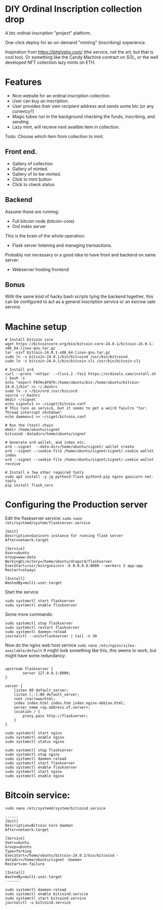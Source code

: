 # DIY Ordinal Inscription collection drop

A btc ordinal inscription "project" platform.

One-click deploy for an on-demand "minting" (inscribing) experience. 

Inspiration from https://bitglyphs.com/ (the service, not the art, but that is cool too). Or something like the Candy Machine contract on SOL, or the well developed NFT collection lazy mints on ETH.

# Features

* Nice website for an ordinal inscription collection.
* User can buy an inscription.
* User provides their own recipient address and sends some btc (or any currency?)
* Magic tubes run in the background checking the funds, inscribing, and sending.
* Lazy mint, will recieve next availble item in collection.

Todo: Choose which item from collection to mint.


## Front end.

* Gallery of collection
* Gallery of minted.
* Gallery of to-be-minted.
* Click to mint button
* Click to check status

## Backend

Assume these are running:
* Full bitcoin node (bitcoin-core)
* Ord index server

This is the brain of the whole operation:
* Flask server listening and managing transactions.

Probably not necessary or a good idea to have front and backend on same server:
* Webserver hosting frontend

## Bonus

With the same kind of hacky bash scripts tying the backend together, this can be configured to act as a general inscription service or an escrow sale service.


# Machine setup
```
# Install bitcoin core
wget https://bitcoincore.org/bin/bitcoin-core-24.0.1/bitcoin-24.0.1-x86_64-linux-gnu.tar.gz
tar -xzvf bitcoin-24.0.1-x86_64-linux-gnu.tar.gz
sudo ln -s bitcoin-24.0.1/bin/bitcoind /usr/bin/bitcoind
sudo ln -s bitcoin-24.0.1/bin/bitcoin-cli /usr/bin/bitcoin-cli

# Install ord
curl --proto '=https' --tlsv1.2 -fsLS https://ordinals.com/install.sh | bash -s
echo "export PATH=$PATH:/home/ubuntu/bin:/home/ubuntu/bitcoin-24.0.1/bin" >> ~/.bashrc
sudo ln -s ~/bin/ord /usr/bin/ord
source ~/.bashrc
mkdir ~/signet
echo signet=1 >> ~/siget/bitcoin.conf
# This runs as service, but it seems to get a weird faiulre "tor: Thread interrupt shutdown"
echo daemon=1 >> ~/siget/bitcoin.conf

# Run the (test) chain
mkdir /home/ubuntu/signet
bitcoind -datadir=/home/ubuntu/signet

# Generate ord wallet, and index etc.
ord --signet  --data-dir=/home/ubuntu/signet/ wallet create
ord --signet --cookie-file /home/ubuntu/signet/signet/.cookie wallet index
ord --signet --cookie-file /home/ubuntu/signet/signet/.cookie wallet receive

# Install a few other required tools
sudo apt install -y jq python3-flask python3-pip nginx gunicorn net-tools
pip install flask_cors
```

# Configuring the Production server
Edit the flaskserver service: `sudo nano /etc/systemd/system/flaskserver.service`

```
[Unit]
Description=Gunicorn instance for running flask server
After=network.target

[Service]
User=ubuntu
Group=www-data
WorkingDirectory=/home/ubuntu/dropord/flaskserver
ExecStart=/usr/bin/gunicorn -b 0.0.0.0:8000 --workers 3 app:app 
Restart=always

[Install]
WantedBy=multi-user.target
```

Start the service
```
sudo systemctl start flaskserver
sudo systemctl enable flaskserver
```

Some more commands:
```
sudo systemctl stop flaskserver
sudo systemctl restart flaskserver
sudo systemctl daemon-reload
journalctl --unit=flaskserver | tail -n 30
```

Now do the nginx web host service
`sudo nano /etc/nginx/sites-available/default`
It might look something like this, this seems to work, but might have some redundancy:

```

upstream flaskserver {
	    server 127.0.0.1:8000;
}

server {
	listen 80 default_server;
	listen [::]:80 default_server;
    root /var/www/html;
	index index.html index.htm index.nginx-debian.html;
	server_name <ip.address.of.server>;
	location / {
		proxy_pass http://flaskserver;
    }
}
```
```
sudo systemctl start nginx
sudo systemctl enable nginx
sudo systemctl status nginx
```

```
sudo systemctl stop flaskserver
sudo systemctl stop nginx
sudo systemctl daemon-reload
sudo systemctl start flaskserver
sudo systemctl enable flaskserver
sudo systemctl start nginx
sudo systemctl enable nginx
```

# Bitcoin service:
```
sudo nano /etc/systemd/system/bitcoind.service

------
[Unit]
Description=Bitcoin Core daemon
After=network.target

[Service]
User=ubuntu
Group=ubuntu
Type=forking
ExecStart=/home/ubuntu/bitcoin-24.0.1/bin/bitcoind -datadir=/home/ubuntu/signet -daemon
Restart=on-failure

[Install]
WantedBy=multi-user.target
-------

sudo systemctl daemon-reload
sudo systemctl enable bitcoind.service
sudo systemctl start bitcoind.service
journalctl -u bitcoind.service
```



